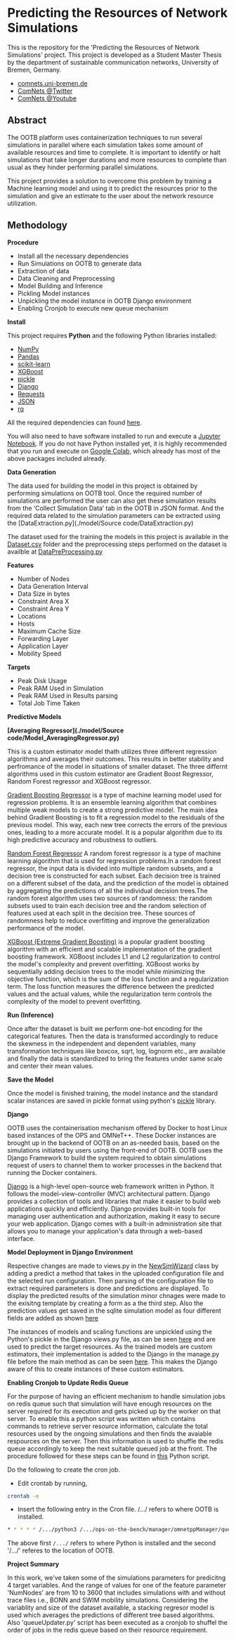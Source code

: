 # Predicting the Resources of Network Simulations

This is the repository for the 'Predicting the Resources of Network Simulations' project. This project is developed as a Student Master Thesis by the department of sustainable communication networks, University of Bremen, Germany.

 - [comnets.uni-bremen.de](https://www.uni-bremen.de/comnets)
 - [ComNets @Twitter](https://twitter.com/ComNetsBremen)
 - [ComNets @Youtube](https://www.youtube.com/c/ComNetsBremen)

## Abstract
The OOTB platform uses containerization techniques to run several simulations in parallel where each simulation takes some amount of available resources and time to complete. It is important to identify or halt simulations that take longer durations and more resources to complete than usual as they hinder performing parallel simulations.

This project provides a solution to overcome this problem by training a Machine learning model and using it to predict the resources prior to the simulation and give an estimate to the user about the network resource utilization.

## Methodology
**Procedure**

- Install all the necessary dependencies
- Run Simulations on OOTB to generate data
- Extraction of data
- Data Cleaning and Preprocessing
- Model Building and Inference
- Pickling Model instances
- Unpickling the model instance in OOTB Django environment
- Enabling Cronjob to execute new queue mechanism

**Install**

This project requires **Python** and the following Python libraries installed:
- [NumPy](http://www.numpy.org/)
- [Pandas](http://pandas.pydata.org/)
- [scikit-learn](http://scikit-learn.org/stable/)
- [XGBoost](https://pypi.org/project/xgboost/)
- [pickle](https://pypi.org/project/pickle5/)
- [Django](https://pypi.org/project/Django/)
- [Requests](https://requests.readthedocs.io/en/latest/)
- [JSON](https://docs.python.org/3/library/json.html)
- [rq](https://python-rq.org/)

All the required dependencies can found [here](./model/requirements.txt).

You will also need to have software installed to run and execute a [Jupyter Notebook](http://jupyter.org/install.html).
If you do not have Python installed yet, it is highly recommended that you run and execute on [Google Colab](https://colab.research.google.com/), which already has most of the above packages included already.

**Data Generation**

The data used for building the model in this project is obtained by performing simulations on OOTB tool. Once the required number of simulations are performed the user can also get these simulation results from the ‘Collect Simulation Data’ tab in the OOTB in JSON format. And the required data related to the simulation parameters can be extracted using the [DataExtraction.py](./model/Source code/DataExtraction.py)

The dataset used for the training the models in this project is available in the [Dataset.csv](./model/Dataset/Dataset.csv) folder and the preprocessing steps performed on the dataset is availble at [DataPreProcessing.py](./OOTB/SourceCode/Data_PreProcessing.py)

**Features**

 - Number of Nodes
 - Data Generation Interval
 - Data Size in bytes
 - Constraint Area X
 - Constraint Area Y
 - Locations
 - Hosts
 - Maximum Cache Size
 - Forwarding Layer
 - Application Layer
 - Mobility Speed
 
 **Targets**
 - Peak Disk Usage
 - Peak RAM Used in Simulation
 - Peak RAM Used in Results parsing
 - Total Job Time Taken
 
**Predictive Models**

 **[Averaging Regressor](./model/Source code/Model_AveragingRegressor.py)**
 
 This is a custom estimator model thath utilizes three different regression algorithms and averages their outcomes. This results in better stability and perfromance of the model in situations of smaller dataset. The three differnt algorithms used in this custom estimator are Gradient Boost Regressor, Random Forest regressor and XGBoost regressor.
 
[Gradient Boosting Regressor](https://scikit-learn.org/stable/modules/generated/sklearn.ensemble.GradientBoostingRegressor.html) is a type of machine learning model used for regression problems. It is an ensemble learning algorithm that combines multiple weak models to create a strong predictive model. The main idea behind Gradient Boosting is to fit a regression model to the residuals of the previous model. This way, each new tree corrects the errors of the previous ones, leading to a more accurate model. It is a popular algorithm due to its high predictive accuracy and robustness to outliers.

[Random Forest Regressor](https://scikit-learn.org/stable/modules/generated/sklearn.ensemble.RandomForestRegressor.html) A random forest regressor is a type of machine learning algorithm that is used for regression problems.In a random forest regressor, the input data is divided into multiple random subsets, and a decision tree is constructed for each subset. Each decision tree is trained on a different subset of the data, and the prediction of the model is obtained by aggregating the predictions of all the individual decision trees.The random forest algorithm uses two sources of randomness: the random subsets used to train each decision tree and the random selection of features used at each split in the decision tree. These sources of randomness help to reduce overfitting and improve the generalization performance of the model.

[XGBoost (Extreme Gradient Boosting)](https://xgboost.readthedocs.io/en/stable/index.html) is a popular gradient boosting algorithm with an efficient and scalable implementation of the gradient boosting framework. XGBoost includes L1 and L2 regularization to control the model's complexity and prevent overfitting. XGBoost works by sequentially adding decision trees to the model while minimizing the objective function, which is the sum of the loss function and a regularization term. The loss function measures the difference between the predicted values and the actual values, while the regularization term controls the complexity of the model to prevent overfitting.


**Run (Inference)**

Once after the dataset is built we perform one-hot encoding for the categorical features. Then the data is transformed accordingly to reduce the skewness in the independent and dependent variables, many transformation techniques like boxcox, sqrt, log, lognorm etc., are available and finally the data is standardized to bring the features under same scale and center their mean values.

**Save the Model**

Once the model is finished training, the model instance and the standard scalar instances are saved in pickle format using python's [pickle](https://docs.python.org/3/library/pickle.html) library.

**Django**

OOTB uses the containerisation mechanism offered by Docker to host Linux based instances of the OPS and OMNeT++. These Docker instances are brought up in the backend of OOTB on an as-needed basis, based on the simulations initiated by users using the front-end of OOTB. OOTB uses the Django Framework to build the system required to obtain simulations request of users to channel them to worker processes in the backend that running the Docker containers.

[Django](https://www.djangoproject.com/) is a high-level open-source web framework written in Python. It follows the model-view-controller (MVC) architectural pattern. Django provides a collection of tools and libraries that make it easier to build web applications quickly and efficiently. Django provides built-in tools for managing user authentication and authorization, making it easy to secure your web application. Django comes with a built-in administration site that allows you to manage your application's data through a web-based interface.

**Model Deployment in Django Environment**

Respective changes are made to views.py in the [NewSimWizard](./manager/omnetppManager/views.py#L573) class by adding a predict a method that takes in the uploaded configuration file and the selected run configuration. Then parsing of the configuration file to extract required parameters is done and predictions are displayed. To display the predicted results of the simulation minor chnages were made to the exisitng template by creating a form as a the third step. Also the prediction values get saved in the sqlite simulation model as four different fields are added as shown [here](./manager/omnetppManager/models.py#L140)

The instances of models and scaling functions are unpickled using the Python's pickle in the Django views.py file, as can be seen [here](./manager/omnetppManager/views.py#L790) and are used to predict the target resources. As the trained models are custom estimators, their implementation is added to the Django in the manage.py file before the main method as can be seen [here](./manager/manage.py#L21). This makes the Django aware of this to create instances of these custom estimators.

**Enabling Cronjob to Update Redis Queue**

For the purpose of having an efficient mechanism to handle simulation jobs on redis queue such that simulation will have enough resources on the server required for its execution and gets picked up by the worker on that server. To enable this a python script was written which contains commands to retrieve server resource information, calculate the total resources used by the ongoing simulations and then finds the avaiable respources on the server. Then this information is used to shuffle the redis queue accordingly to keep the next suitable queued job at the front. The procedure followed for these steps can be found in [this](./manager/omnetppManager/queueUpdater.py) Python script. 

Do the following to create the cron job.

  - Edit crontab by running,

   ```bash
   crontab -e
   ```

  - Insert the following entry in the Cron file. /.../ refers to where OOTB is installed.

  ```bash
  * * * * * /.../python3 /.../ops-on-the-bench/manager/omnetppManager/queueUpdater.py
  ```

  The above first `/.../` refers to where Python is installed and the second '/.../' referes to the location of OOTB.
  
**Project Summary**

In this work, we've taken some of the simulations parameters for predicitng 4 target variables. And the range of values for one of the feature parameter 'NumNodes' are from 10 to 3600 that includes simulations with and without trace files i.e., BONN and SWIM mobility simulations. Considering the variablity and size of the dataset available, a stacking regresor model is used which averages the predictions of different tree based algorithms. Also 'queueUpdater.py' script has been executed as a cronjob to shuffel the order of jobs in the redis queue based on their resource requirement.
